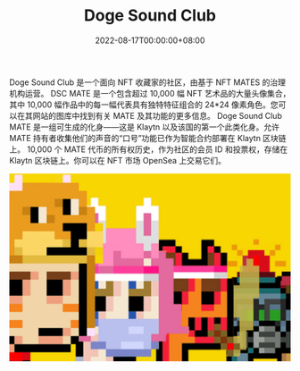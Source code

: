 ﻿---
title: "Doge Sound Club"
description: "Doge Sound Club 是由基于 NFT 的治理运营的 NFT 收藏家的社交聚会。 MATES，用作DSC的会员卡和投票权。"
date: 2022-08-17T00:00:00+08:00
lastmod: 2022-08-17T00:00:00+08:00
draft: false
authors: ["boogArno"]
featuredImage: "doge-sound-club.png"
tags: ["Social","Doge Sound Club"]
categories: ["nfts"]
nfts: ["Social"]
blockchain: "Klaytn"
website: "https://dogesound.club/"
twitter: "https://twitter.com/dogesoundclub"
discord: "https://discord.com/invite/79CqdTdu8w"
telegram: "https://t.me/dogesoundclub"
github: "https://github.com/dogesoundclub"
youtube: "https://www.youtube.com/channel/UCnt1jjJpL-YdHNcooykdY4w"
twitch: ""
facebook: ""
instagram: "https://www.instagram.com/dogesoundclub/"
reddit: ""
medium: "https://medium.com/dogesoundclub"
steam: ""
gitbook: ""
googleplay: ""
appstore: ""
status: "Live"
weight: 
lightgallery: true
toc: true
pinned: false
recommend: false
recommend1: false
---
Doge Sound Club 是一个面向 NFT 收藏家的社区，由基于 NFT MATES 的治理机构运营。
DSC MATE 是一个包含超过 10,000 幅 NFT 艺术品的大量头像集合，其中 10,000 幅作品中的每一幅代表具有独特特征组合的 24*24 像素角色。您可以在其网站的图库中找到有关 MATE 及其功能的更多信息。
Doge Sound Club MATE 是一组可生成的化身——这是 Klaytn 以及该国的第一个此类化身。允许 MATE 持有者收集他们的声音的“口号”功能已作为智能合约部署在 Klaytn 区块链上。
10,000 个 MATE 代币的所有权历史，作为社区的会员 ID 和投票权，存储在 Klaytn 区块链上。你可以在 NFT 市场 OpenSea 上交易它们。

![dogesoundclub-dapp-social-klaytn-image1_52aa8f3cf54d373d29cbb4a4b65e4326](dogesoundclub-dapp-social-klaytn-image1_52aa8f3cf54d373d29cbb4a4b65e4326.png)
